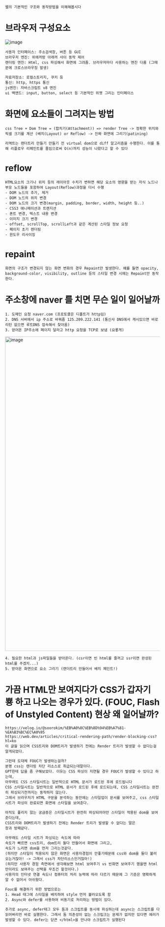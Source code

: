 ~~~
웹의 기본적인 구조와 동작방법을 이해해봅시다
~~~

# 브라우저 구성요소

![image](https://github.com/KoGaYoung/JS-study/assets/36693355/0a0d672b-6254-451e-8f93-69a87f88339c)

~~~
사용자 인터페이스: 주소검색창, 버튼 등 GUI
브라우저 엔진: 위에꺼랑 아래꺼 사이 동작 제어
렌더링 엔진: Html, css 파싱해서 화면에 그려줌. 브라우저마다 사용하는 엔진 다름 (그때문에 크로스브라우징 발생)

자료저장소: 로컬스토리지, 쿠키 등
통신: http, https 통신
js엔진: 자바스크립트 v8 엔진
ui 백앤드: input, button, select 등 기본적인 위젯 그리는 인터페이스
~~~

# 화면에 요소들이 그려지는 방법
~~~
css Tree + Dom Tree = (합치기(Attachment)) => render Tree -> 정확한 위치와 픽셀 크기를 계산 (배치(Layout) or Reflow) -> 진짜 화면에 그리기(patining)

리액트는 랜더트리 만들기 만들기 전 virtual dom으로 diff 알고리즘을 수행한다. 이를 통해 리플로우 리페인트를 줄임으로써 O(n)까지 성능이 나왔다고 할 수 있다
~~~

# reflow
~~~
HTML요소의 크기나 위치 등의 레이아웃 수치가 변하면 해당 요소의 영향을 받는 자식 노드나 부모 노드들을 포함하여 Layout(Reflow)과정을 다시 수행
- DOM 노드의 추가, 제거
- DOM 노드의 위치 변경
- DOM 노드의 크기 변경(margin, padding, border, width, height 등..)
- CSS3 애니메이션과 트랜지션
- 폰트 변경, 텍스트 내용 변경
- 이미지 크기 변경
- offset, scrollTop, scrollLeft과 같은 계산된 스타일 정보 요청
- 페이지 초기 렌더링
- 윈도우 리사이징
~~~

# repaint
~~~
화면의 구조가 변경되지 않는 화면 변화의 경우 Repaint만 발생한다. 예를 들면 opacity, background-color, visibility, outline 등의 스타일 변경 시에는 Repaint만 동작한다.
~~~

# 주소창에 naver 를 치면 무슨 일이 일어날까
~~~
1. 도메인 요청 naver.com (프로토콜은 디폴트가 http임)
2. DNS 서버에서 ip 주소로 바꿔줌 125.209.222.141 (통신사 DNS에서 캐시있으면 바로 리턴 없으면 루트DNS 접속해서 찾아옴)
3. 얻어온 IP주소에 페이지 달라고 http 요청을 TCP로 보냄 (요롷게)
~~~
<img width="1019" alt="image" src="https://github.com/KoGaYoung/JS-study/assets/36693355/19409059-4185-43bb-8bdc-fe6d293be2b2">

~~~
4. 필요한 html과 js파일들을 받아온다. (csr이면 빈 html를 줄꺼고 ssr이면 완성된 html를 주겠지...)
5. 받아온 화면으로 요소 그리기 (랜더트리 만들어서 배치 페인트!)
~~~

# 가끔 HTML만 보여지다가 CSS가 갑자기 뿅 하고 나오는 경우가 있다. (FOUC, Flash of Unstyled Content) 현상 왜 일어날까?
~~~
https://velog.io/@soorokim/%EB%A0%8C%EB%8D%94%EB%A7%81-%EA%B3%BC%EC%A0%95
https://web.dev/articles/critical-rendering-path/render-blocking-css?hl=ko
이 글을 읽으며 CSS트리와 DOM트리가 발생하기 전에는 Render 트리가 발생할 수 없다는걸 알게되었다.

그런데 도대체 FOUC가 발생하는걸까?
분명 css는 렌더링 차단 리소스로 취급되는데말이다.
GPT한테 답을 좀 구해보았다. 이유는 CSS 파싱이 지연될 경우 FOUC가 발생할 수 있다고 하는데,
아무래도 CSS 스타일시트는 일반적으로 HTML 문서가 로드된 후에 로드됩니다
CSS 스타일시트는 일반적으로 HTML 문서가 로드된 후에 로드되는데, CSS 스타일시트는 완전히 파싱되기전까지는 동작하지 않는다.
그래서 브라우저가 HTML 구문을 분석하는 동안에는 스타일업이 문서를 보여주고, css 스타일 시트가 파싱이 완료되면 화면에 스타일을 보여준다.

아직도 풀리지 않는 궁금증은 스타일시트가 완전히 파싱되어야만 스타일이 적용된 dom을 보여준다는데,
CSS트리와 DOM트리가 발생하기 전에는 Render 트리가 발생할 수 없다는 말은
창과 방패같다.

아무래도 스타일 시트가 파싱되는 속도에 따라
속도가 빠르면 css트리, dom트리 둘다 만들어서 화면에 그리고,
속도가 느리면 dom을 먼저 그리는것같다.
(하지만 스타일이 적용되지 않은 화면은 사용자경험이 안좋기때문에 css와 dom을 둘다 불러오는거잖아! -> 그래서 css가 차단리소스인거잖아!)
(하지만 사용자 경험 측면에서 생각해보면 html 보여주기 vs 빈화면 보여주기 했을땐 html만이라도 보여주는 선택을 무조건 할것이다.)
사용자의 인터넷 연결 속도나 컴퓨터의 처리 능력에 따라 다르기 때문에 그 기준은 명확하게 알 수 없어서 아쉬웠다.

Fouc를 해결하기 위한 방법으로는
1. Head 태그에 스타일을 배치하여 style 먼저 불러오도록 함
2. Async와 defer를 사용하여 비동기로 처리하는 방법이 있다.

추가로 async, defer태그 모두 돔과 스크립트를 동시에 파싱하는데 async는 스크립트를 다 읽어버리먼 바로 실행한다. 그래서 돔 의존성이 없는 스크립크는 문제가 없지만 있다면 에러가 발생할 수 있다. defer는 닫큰 </html>을 만나야 스크립트가 실행된다
~~~


